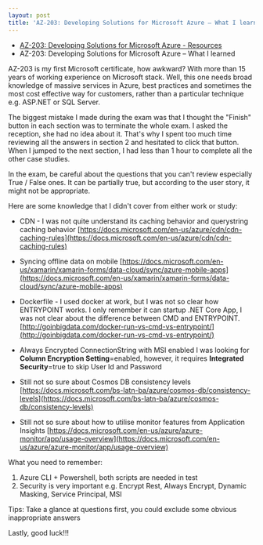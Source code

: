 ```yaml
---
layout: post
title: 'AZ-203: Developing Solutions for Microsoft Azure – What I learned'
---
```


* [AZ-203: Developing Solutions for Microsoft Azure - Resources](/2019/05/01/az-203-1)
* AZ-203: Developing Solutions for Microsoft Azure – What I learned

AZ-203 is my first Microsoft certificate, how awkward? With more than 15 years of working experience on Microsoft stack. Well, this one needs broad knowledge of massive services in Azure, best practices and sometimes the most cost effective way for customers, rather than a particular technique e.g. ASP.NET or SQL Server.

The biggest mistake I made during the exam was that I thought the "Finish" button in each section was to terminate the whole exam. I asked the reception, she had no idea about it. That's why I spent too much time reviewing all the answers in section 2 and hesitated to click that button. When I jumped to the next section, I had less than 1 hour to complete all the other case studies. 

In the exam, be careful about the questions that you can't review especially True / False ones. It can be partially true, but according to the user story, it might not be appropriate.

Here are some knowledge that I didn't cover from either work or study:

* CDN - I was not quite understand its caching behavior and querystring caching behavior [https://docs.microsoft.com/en-us/azure/cdn/cdn-caching-rules](https://docs.microsoft.com/en-us/azure/cdn/cdn-caching-rules)

* Syncing offline data on mobile [https://docs.microsoft.com/en-us/xamarin/xamarin-forms/data-cloud/sync/azure-mobile-apps](https://docs.microsoft.com/en-us/xamarin/xamarin-forms/data-cloud/sync/azure-mobile-apps)

* Dockerfile - I used docker at work, but I was not so clear how ENTRYPOINT works. I only remember it can startup .NET Core App, I was not clear about the difference between CMD and ENTRYPOINT. [http://goinbigdata.com/docker-run-vs-cmd-vs-entrypoint/](http://goinbigdata.com/docker-run-vs-cmd-vs-entrypoint/)

* Always Encrypted ConnectionString with MSI enabled
  I was looking for <strong>Column Encryption Setting</strong>=enabled, however, it requires <strong>Integrated Security</strong>=true to skip User Id and Password

* Still not so sure about Cosmos DB consistency levels [https://docs.microsoft.com/bs-latn-ba/azure/cosmos-db/consistency-levels](https://docs.microsoft.com/bs-latn-ba/azure/cosmos-db/consistency-levels)

* Still not so sure about how to utilise monitor features from Application Insights [https://docs.microsoft.com/en-us/azure/azure-monitor/app/usage-overview](https://docs.microsoft.com/en-us/azure/azure-monitor/app/usage-overview)


What you need to remember:
1. Azure CLI + Powershell, both scripts are needed in test
2. Security is very important e.g. Encrypt Rest, Always Encrypt, Dynamic Masking, Service Principal, MSI


<p class="message">Tips: Take a glance at questions first, you could exclude some obvious inappropriate answers </p>

Lastly, good luck!!!
